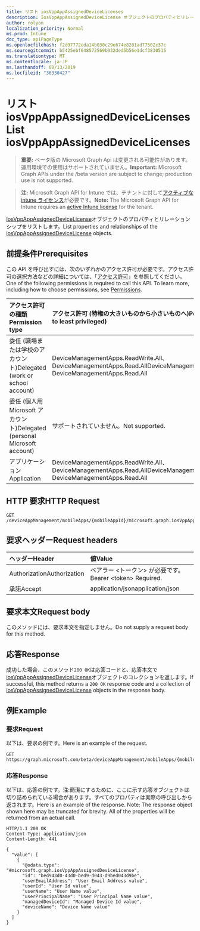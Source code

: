 ```yaml
---
title: リスト iosVppAppAssignedDeviceLicenses
description: IosVppAppAssignedDeviceLicense オブジェクトのプロパティとリレーションシップをリストします。
author: rolyon
localization_priority: Normal
ms.prod: Intune
doc_type: apiPageType
ms.openlocfilehash: f2d97772eda14b030c29e674e8201ad77502c37c
ms.sourcegitcommit: b5425ebf648572569b032ded5b56e1dcf3830515
ms.translationtype: MT
ms.contentlocale: ja-JP
ms.lasthandoff: 08/13/2019
ms.locfileid: "36330427"
---
```

# <a name="list-iosvppappassigneddevicelicenses"></a><span data-ttu-id="6c27f-103">リスト iosVppAppAssignedDeviceLicenses</span><span class="sxs-lookup"><span data-stu-id="6c27f-103">List iosVppAppAssignedDeviceLicenses</span></span>

> <span data-ttu-id="6c27f-104">**重要:** ベータ版の Microsoft Graph Api は変更される可能性があります。運用環境での使用はサポートされていません。</span><span class="sxs-lookup"><span data-stu-id="6c27f-104">**Important:** Microsoft Graph APIs under the /beta version are subject to change; production use is not supported.</span></span>

> <span data-ttu-id="6c27f-105">**注:** Microsoft Graph API for Intune では、テナントに対して[アクティブな intune ライセンス](https://go.microsoft.com/fwlink/?linkid=839381)が必要です。</span><span class="sxs-lookup"><span data-stu-id="6c27f-105">**Note:** The Microsoft Graph API for Intune requires an [active Intune license](https://go.microsoft.com/fwlink/?linkid=839381) for the tenant.</span></span>

<span data-ttu-id="6c27f-106">[IosVppAppAssignedDeviceLicense](../resources/intune-apps-iosvppappassigneddevicelicense.md)オブジェクトのプロパティとリレーションシップをリストします。</span><span class="sxs-lookup"><span data-stu-id="6c27f-106">List properties and relationships of the [iosVppAppAssignedDeviceLicense](../resources/intune-apps-iosvppappassigneddevicelicense.md) objects.</span></span>

## <a name="prerequisites"></a><span data-ttu-id="6c27f-107">前提条件</span><span class="sxs-lookup"><span data-stu-id="6c27f-107">Prerequisites</span></span>
<span data-ttu-id="6c27f-p101">この API を呼び出すには、次のいずれかのアクセス許可が必要です。アクセス許可の選択方法などの詳細については、「[アクセス許可](/graph/permissions-reference)」を参照してください。</span><span class="sxs-lookup"><span data-stu-id="6c27f-p101">One of the following permissions is required to call this API. To learn more, including how to choose permissions, see [Permissions](/graph/permissions-reference).</span></span>

|<span data-ttu-id="6c27f-110">アクセス許可の種類</span><span class="sxs-lookup"><span data-stu-id="6c27f-110">Permission type</span></span>|<span data-ttu-id="6c27f-111">アクセス許可 (特権の大きいものから小さいものへ)</span><span class="sxs-lookup"><span data-stu-id="6c27f-111">Permissions (from most to least privileged)</span></span>|
|:---|:---|
|<span data-ttu-id="6c27f-112">委任 (職場または学校のアカウント)</span><span class="sxs-lookup"><span data-stu-id="6c27f-112">Delegated (work or school account)</span></span>|<span data-ttu-id="6c27f-113">DeviceManagementApps.ReadWrite.All、DeviceManagementApps.Read.All</span><span class="sxs-lookup"><span data-stu-id="6c27f-113">DeviceManagementApps.ReadWrite.All, DeviceManagementApps.Read.All</span></span>|
|<span data-ttu-id="6c27f-114">委任 (個人用 Microsoft アカウント)</span><span class="sxs-lookup"><span data-stu-id="6c27f-114">Delegated (personal Microsoft account)</span></span>|<span data-ttu-id="6c27f-115">サポートされていません。</span><span class="sxs-lookup"><span data-stu-id="6c27f-115">Not supported.</span></span>|
|<span data-ttu-id="6c27f-116">アプリケーション</span><span class="sxs-lookup"><span data-stu-id="6c27f-116">Application</span></span>|<span data-ttu-id="6c27f-117">DeviceManagementApps.ReadWrite.All、DeviceManagementApps.Read.All</span><span class="sxs-lookup"><span data-stu-id="6c27f-117">DeviceManagementApps.ReadWrite.All, DeviceManagementApps.Read.All</span></span>|

## <a name="http-request"></a><span data-ttu-id="6c27f-118">HTTP 要求</span><span class="sxs-lookup"><span data-stu-id="6c27f-118">HTTP Request</span></span>
<!-- {
  "blockType": "ignored"
}
-->
``` http
GET /deviceAppManagement/mobileApps/{mobileAppId}/microsoft.graph.iosVppApp/assignedLicenses
```

## <a name="request-headers"></a><span data-ttu-id="6c27f-119">要求ヘッダー</span><span class="sxs-lookup"><span data-stu-id="6c27f-119">Request headers</span></span>
|<span data-ttu-id="6c27f-120">ヘッダー</span><span class="sxs-lookup"><span data-stu-id="6c27f-120">Header</span></span>|<span data-ttu-id="6c27f-121">値</span><span class="sxs-lookup"><span data-stu-id="6c27f-121">Value</span></span>|
|:---|:---|
|<span data-ttu-id="6c27f-122">Authorization</span><span class="sxs-lookup"><span data-stu-id="6c27f-122">Authorization</span></span>|<span data-ttu-id="6c27f-123">ベアラー &lt;トークン&gt; が必要です。</span><span class="sxs-lookup"><span data-stu-id="6c27f-123">Bearer &lt;token&gt; Required.</span></span>|
|<span data-ttu-id="6c27f-124">承諾</span><span class="sxs-lookup"><span data-stu-id="6c27f-124">Accept</span></span>|<span data-ttu-id="6c27f-125">application/json</span><span class="sxs-lookup"><span data-stu-id="6c27f-125">application/json</span></span>|

## <a name="request-body"></a><span data-ttu-id="6c27f-126">要求本文</span><span class="sxs-lookup"><span data-stu-id="6c27f-126">Request body</span></span>
<span data-ttu-id="6c27f-127">このメソッドには、要求本文を指定しません。</span><span class="sxs-lookup"><span data-stu-id="6c27f-127">Do not supply a request body for this method.</span></span>

## <a name="response"></a><span data-ttu-id="6c27f-128">応答</span><span class="sxs-lookup"><span data-stu-id="6c27f-128">Response</span></span>
<span data-ttu-id="6c27f-129">成功した場合、このメソッド`200 OK`は応答コードと、応答本文で[iosVppAppAssignedDeviceLicense](../resources/intune-apps-iosvppappassigneddevicelicense.md)オブジェクトのコレクションを返します。</span><span class="sxs-lookup"><span data-stu-id="6c27f-129">If successful, this method returns a `200 OK` response code and a collection of [iosVppAppAssignedDeviceLicense](../resources/intune-apps-iosvppappassigneddevicelicense.md) objects in the response body.</span></span>

## <a name="example"></a><span data-ttu-id="6c27f-130">例</span><span class="sxs-lookup"><span data-stu-id="6c27f-130">Example</span></span>

### <a name="request"></a><span data-ttu-id="6c27f-131">要求</span><span class="sxs-lookup"><span data-stu-id="6c27f-131">Request</span></span>
<span data-ttu-id="6c27f-132">以下は、要求の例です。</span><span class="sxs-lookup"><span data-stu-id="6c27f-132">Here is an example of the request.</span></span>
``` http
GET https://graph.microsoft.com/beta/deviceAppManagement/mobileApps/{mobileAppId}/microsoft.graph.iosVppApp/assignedLicenses
```

### <a name="response"></a><span data-ttu-id="6c27f-133">応答</span><span class="sxs-lookup"><span data-stu-id="6c27f-133">Response</span></span>
<span data-ttu-id="6c27f-p102">以下は、応答の例です。注:簡潔にするために、ここに示す応答オブジェクトは切り詰められている場合があります。すべてのプロパティは実際の呼び出しから返されます。</span><span class="sxs-lookup"><span data-stu-id="6c27f-p102">Here is an example of the response. Note: The response object shown here may be truncated for brevity. All of the properties will be returned from an actual call.</span></span>
``` http
HTTP/1.1 200 OK
Content-Type: application/json
Content-Length: 441

{
  "value": [
    {
      "@odata.type": "#microsoft.graph.iosVppAppAssignedDeviceLicense",
      "id": "bed943d0-43d0-bed9-d043-d9bed043d9be",
      "userEmailAddress": "User Email Address value",
      "userId": "User Id value",
      "userName": "User Name value",
      "userPrincipalName": "User Principal Name value",
      "managedDeviceId": "Managed Device Id value",
      "deviceName": "Device Name value"
    }
  ]
}
```






